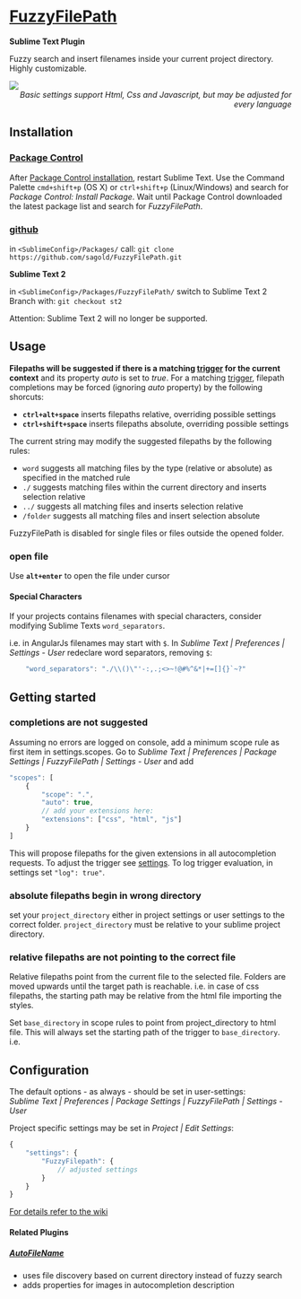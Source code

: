 # [FuzzyFilePath](https://github.com/sagold/FuzzyFilePath)

__Sublime Text Plugin__

Fuzzy search and insert filenames inside your current project directory. Highly customizable.

<img src="https://raw.githubusercontent.com/sagold/FuzzyFilePath/develop/FuzzyFilePathDemo.gif" />
<br />
<em style="display: block; text-align: right;">Basic settings support Html, Css and Javascript, but may be adjusted for every language</em>


## <a name="installation">Installation</a>


### [Package Control](https://sublime.wbond.net/)

After [Package Control installation](https://sublime.wbond.net/installation), restart Sublime Text. Use the Command Palette `cmd+shift+p` (OS X) or `ctrl+shift+p` (Linux/Windows) and search for *Package Control: Install Package*. Wait until Package Control downloaded the latest package list and search for *FuzzyFilePath*.


### [github](https://github.com/sagold/FuzzyFilePath.git)

in `<SublimeConfig>/Packages/` call: `git clone https://github.com/sagold/FuzzyFilePath.git`

__Sublime Text 2__

in `<SublimeConfig>/Packages/FuzzyFilePath/` switch to Sublime Text 2 Branch with: `git checkout st2`

Attention: Sublime Text 2 will no longer be supported.



## <a name="usage">Usage</a>

**Filepaths will be suggested if there is a matching [trigger](#configuration_settings_scopes) for the current context** and its property _auto_ is set
to _true_. For a matching [trigger](#configuration_settings_scopes), filepath completions may be forced (ignoring _auto_ property) by the following
shorcuts:

- __`ctrl+alt+space`__ inserts filepaths relative, overriding possible settings
- __`ctrl+shift+space`__ inserts filepaths absolute, overriding possible settings

The current string may modify the suggested filepaths by the following rules:

- `word` suggests all matching files by the type (relative or absolute) as specified in the matched rule
- `./` suggests matching files within the current directory and inserts selection relative
- `../` suggests all matching files and inserts selection relative
- `/folder` suggests all matching files and insert selection absolute

FuzzyFilePath is disabled for single files or files outside the opened folder.

### open file

Use __`alt+enter`__ to open the file under cursor


#### Special Characters

If your projects contains filenames with special characters, consider modifying Sublime Texts `word_separators`.

i.e. in AngularJs filenames may start with `$`. In _Sublime Text | Preferences | Settings - User_ redeclare word
separators, removing `$`:
```js
	"word_separators": "./\\()\"'-:,.;<>~!@#%^&*|+=[]{}`~?"
```


## <a name="getting_started">Getting started</a>

### completions are not suggested

Assuming no errors are logged on console, add a minimum scope rule as first item in settings.scopes. Go to
_Sublime Text | Preferences | Package Settings | FuzzyFilePath | Settings - User_ and add

```js
"scopes": [
	{
		"scope": ".",
		"auto": true,
		// add your extensions here:
		"extensions": ["css", "html", "js"]
	}
]
```

This will propose filepaths for the given extensions in all autocompletion requests. To adjust the trigger see
[settings](configuration_settings). To log trigger evaluation, in settings set `"log": true"`.


### absolute filepaths begin in wrong directory

set your `project_directory` either in project settings or user settings to the correct folder. `project_directory`
must be relative to your sublime project directory.


### relative filepaths are not pointing to the correct file

Relative filepaths point from the current file to the selected file. Folders are moved upwards until the target path
is reachable. i.e. in case of css filepaths, the starting path may be relative from the html file importing the styles.

Set `base_directory` in scope rules to point from project_directory to html file. This will always set the starting
path of the trigger to `base_directory`. i.e.


## <a name="configuration">Configuration</a>

The default options - as always - should be set in user-settings:<br />
_Sublime Text | Preferences | Package Settings | FuzzyFilePath | Settings - User_

Project specific settings may be set in _Project | Edit Settings_:
```js
{
	"settings": {
		"FuzzyFilepath": {
			// adjusted settings
		}
	}
}
```

[For details refer to the wiki](https://github.com/sagold/FuzzyFilePath/wiki/Settings)


#### Related Plugins

##### [AutoFileName](https://github.com/BoundInCode/AutoFileName)

- uses file discovery based on current directory instead of fuzzy search
- adds properties for images in autocompletion description






